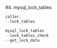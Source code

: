 #4. mysql_lock_tables

```cpp
caller:
--lock_tables

mysql_lock_tables
--lock_tables_check
--get_lock_data
```